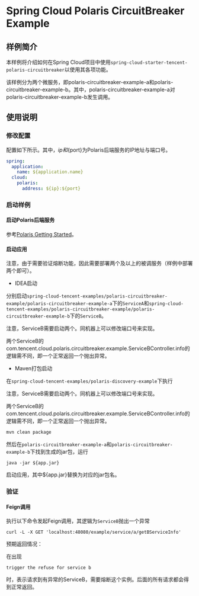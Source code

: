 # Spring Cloud Polaris CircuitBreaker Example

## 样例简介

本样例将介绍如何在Spring Cloud项目中使用```spring-cloud-starter-tencent-polaris-circuitbreaker```以使用其各项功能。

该样例分为两个微服务，即polaris-circuitbreaker-example-a和polaris-circuitbreaker-example-b。其中，polaris-circuitbreaker-example-a对polaris-circuitbreaker-example-b发生调用。

## 使用说明

### 修改配置

配置如下所示。其中，${ip}和${port}为Polaris后端服务的IP地址与端口号。

```yaml
spring:
  application:
    name: ${application.name}
  cloud:
    polaris:
      address: ${ip}:${port}
```

### 启动样例

#### 启动Polaris后端服务

参考[Polaris Getting Started](https://github.com/PolarisMesh/polaris#getting-started)。

#### 启动应用

注意，由于需要验证熔断功能，因此需要部署两个及以上的被调服务（样例中部署两个即可）。
- IDEA启动

分别启动```spring-cloud-tencent-examples/polaris-circuitbreaker-example/polaris-circuitbreaker-example-a```下的```ServiceA```和```spring-cloud-tencent-examples/polaris-circuitbreaker-example/polaris-circuitbreaker-example-b```下的```ServiceB```。

注意，ServiceB需要启动两个。同机器上可以修改端口号来实现。

两个ServiceB的com.tencent.cloud.polaris.circuitbreaker.example.ServiceBController.info的逻辑需不同，即一个正常返回一个抛出异常。

- Maven打包启动

在```spring-cloud-tencent-examples/polaris-discovery-example```下执行

注意，ServiceB需要启动两个。同机器上可以修改端口号来实现。

两个ServiceB的com.tencent.cloud.polaris.circuitbreaker.example.ServiceBController.info的逻辑需不同，即一个正常返回一个抛出异常。

```sh
mvn clean package
```

然后在```polaris-circuitbreaker-example-a```和```polaris-circuitbreaker-example-b```下找到生成的jar包，运行

```
java -jar ${app.jar}
```

启动应用，其中${app.jar}替换为对应的jar包名。

### 验证

#### Feign调用

执行以下命令发起Feign调用，其逻辑为```ServiceB```抛出一个异常

```shell
curl -L -X GET 'localhost:48080/example/service/a/getBServiceInfo'
```

预期返回情况：

在出现
```
trigger the refuse for service b
```
时，表示请求到有异常的ServiceB，需要熔断这个实例。后面的所有请求都会得到正常返回。

